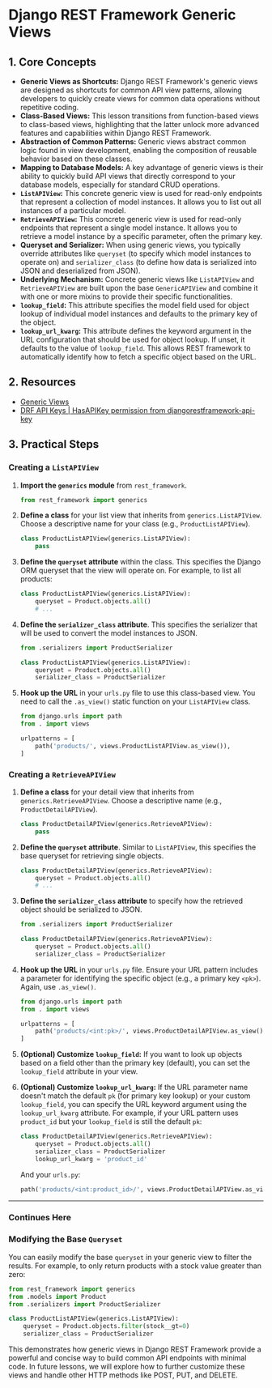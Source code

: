 # Django REST Framework Generic Views

## 1. Core Concepts

- **Generic Views as Shortcuts:** Django REST Framework's generic views are designed as shortcuts for common API view patterns, allowing developers to quickly create views for common data operations without repetitive coding.
- **Class-Based Views:** This lesson transitions from function-based views to class-based views, highlighting that the latter unlock more advanced features and capabilities within Django REST Framework.
- **Abstraction of Common Patterns:** Generic views abstract common logic found in view development, enabling the composition of reusable behavior based on these classes.
- **Mapping to Database Models:** A key advantage of generic views is their ability to quickly build API views that directly correspond to your database models, especially for standard CRUD operations.
- **`ListAPIView`:** This concrete generic view is used for read-only endpoints that represent a collection of model instances. It allows you to list out all instances of a particular model.
- **`RetrieveAPIView`:** This concrete generic view is used for read-only endpoints that represent a single model instance. It allows you to retrieve a model instance by a specific parameter, often the primary key.
- **Queryset and Serializer:** When using generic views, you typically override attributes like `queryset` (to specify which model instances to operate on) and `serializer_class` (to define how data is serialized into JSON and deserialized from JSON).
- **Underlying Mechanism:** Concrete generic views like `ListAPIView` and `RetrieveAPIView` are built upon the base `GenericAPIView` and combine it with one or more mixins to provide their specific functionalities.
- **`lookup_field`:** This attribute specifies the model field used for object lookup of individual model instances and defaults to the primary key of the object.
- **`lookup_url_kwarg`:** This attribute defines the keyword argument in the URL configuration that should be used for object lookup. If unset, it defaults to the value of `lookup_field`. This allows REST framework to automatically identify how to fetch a specific object based on the URL.

## 2. Resources

- [Generic Views](https://www.django-rest-framework.org/api-guide/generic-views/)
- [DRF API Keys | HasAPIKey permission from djangorestframework-api-key](https://youtu.be/3JKAf8TQdaE?si=_WTOXHjjBrAgUucC)

## 3. Practical Steps

### Creating a `ListAPIView`

1.  **Import the `generics` module** from `rest_framework`.
    ```python
    from rest_framework import generics
    ```
2.  **Define a class** for your list view that inherits from `generics.ListAPIView`. Choose a descriptive name for your class (e.g., `ProductListAPIView`).
    ```python
    class ProductListAPIView(generics.ListAPIView):
        pass
    ```
3.  **Define the `queryset` attribute** within the class. This specifies the Django ORM queryset that the view will operate on. For example, to list all products:
    ```python
    class ProductListAPIView(generics.ListAPIView):
        queryset = Product.objects.all()
        # ...
    ```
4.  **Define the `serializer_class` attribute**. This specifies the serializer that will be used to convert the model instances to JSON.

    ```python
    from .serializers import ProductSerializer

    class ProductListAPIView(generics.ListAPIView):
        queryset = Product.objects.all()
        serializer_class = ProductSerializer
    ```

5.  **Hook up the URL** in your `urls.py` file to use this class-based view. You need to call the `.as_view()` static function on your `ListAPIView` class.

    ```python
    from django.urls import path
    from . import views

    urlpatterns = [
        path('products/', views.ProductListAPIView.as_view()),
    ]
    ```

### Creating a `RetrieveAPIView`

1.  **Define a class** for your detail view that inherits from `generics.RetrieveAPIView`. Choose a descriptive name (e.g., `ProductDetailAPIView`).
    ```python
    class ProductDetailAPIView(generics.RetrieveAPIView):
        pass
    ```
2.  **Define the `queryset` attribute**. Similar to `ListAPIView`, this specifies the base queryset for retrieving single objects.
    ```python
    class ProductDetailAPIView(generics.RetrieveAPIView):
        queryset = Product.objects.all()
        # ...
    ```
3.  **Define the `serializer_class` attribute** to specify how the retrieved object should be serialized to JSON.

    ```python
    from .serializers import ProductSerializer

    class ProductDetailAPIView(generics.RetrieveAPIView):
        queryset = Product.objects.all()
        serializer_class = ProductSerializer
    ```

4.  **Hook up the URL** in your `urls.py` file. Ensure your URL pattern includes a parameter for identifying the specific object (e.g., a primary key `<pk>`). Again, use `.as_view()`.

    ```python
    from django.urls import path
    from . import views

    urlpatterns = [
        path('products/<int:pk>/', views.ProductDetailAPIView.as_view()),
    ]
    ```

5.  **(Optional) Customize `lookup_field`:** If you want to look up objects based on a field other than the primary key (default), you can set the `lookup_field` attribute in your view.

6.  **(Optional) Customize `lookup_url_kwarg`:** If the URL parameter name doesn't match the default `pk` (for primary key lookup) or your custom `lookup_field`, you can specify the URL keyword argument using the `lookup_url_kwarg` attribute. For example, if your URL pattern uses `product_id` but your `lookup_field` is still the default `pk`:
    ```python
    class ProductDetailAPIView(generics.RetrieveAPIView):
        queryset = Product.objects.all()
        serializer_class = ProductSerializer
        lookup_url_kwarg = 'product_id'
    ```
    And your `urls.py`:
    ```py
    path('products/<int:product_id>/', views.ProductDetailAPIView.as_view()),
    ```

---

### Continues Here

### Modifying the Base `Queryset`

You can easily modify the base `queryset` in your generic view to filter the results. For example, to only return products with a stock value greater than zero:

```python
from rest_framework import generics
from .models import Product
from .serializers import ProductSerializer

class ProductListAPIView(generics.ListAPIView):
    queryset = Product.objects.filter(stock__gt=0)
    serializer_class = ProductSerializer
```

This demonstrates how generic views in Django REST Framework provide a powerful and concise way to build common API endpoints with minimal code. In future lessons, we will explore how to further customize these views and handle other HTTP methods like POST, PUT, and DELETE.

